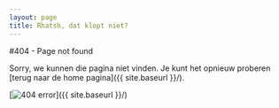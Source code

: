 ```yaml
---
layout: page
title: Rhatsh, dat klopt niet?
---
```


#404 - Page not found

Sorry, we kunnen die pagina niet vinden. Je kunt het opnieuw proberen [terug naar de home pagina]({{ site.baseurl }}/).

[<img src="{{ site.baseurl }}/images/404.jpg" alt="404 error"/>]({{ site.baseurl }}/)
